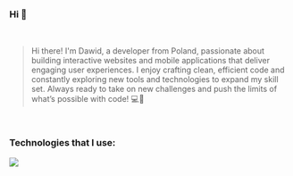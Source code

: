### Hi 👋

<br>

> Hi there! I'm Dawid, a developer from Poland, passionate about building interactive websites and mobile applications that deliver engaging user experiences. I enjoy crafting clean, efficient code and constantly exploring new tools and technologies to expand my skill set. Always ready to take on new challenges and push the limits of what’s possible with code! 💻📱

<br>

### Technologies that I use:

<p align="left">
  <a href="https://skillicons.dev">
    <img src="https://skillicons.dev/icons?i=vscode,react,css,typescript,tailwind,mongo,nodejs,express,javascript,html,git,firebase," />
  </a>
</p>
